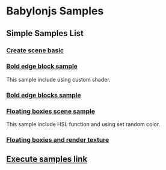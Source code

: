 # Babylonjs Samples

## Simple Samples List

### [Create scene basic](./samples/create_scene_basic.html)

### [Bold edge block sample](./samples/bold_edge_shader.html)

This sample include using custom shader.

### [Bold edge blocks sample](./samples/bold_edge_blocks.html)

### [Floating boxies scene sample](./samples/floating_box.html)

This sample include HSL function and using set random color.

### [Floating boxies and render texture](./samples/floating_box_and_render_texture.html)


## [Execute samples link](https://tayoshimi.github.io/babylonjs/)
